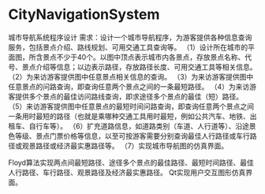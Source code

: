 # CityNavigationSystem
城市导航系统程序设计
需求：设计一个城市导航程序，为游客提供各种信息查询服务，包括景点介绍、路线规划、可用交通工具查询等。
（1）设计所在城市的平面图，所含景点不少于40个。以图中顶点表示城市内各景点，存放景点名称、代号、景点介绍等信息；以边表示路径，存放路径长度、可用交通工具等相关信息。
（2）为来访游客提供图中任意景点相关信息的查询。
（3）为来访游客提供图中任意景点的问路查询，即查询任意两个景点之间的一条最短路径。
（4）为来访游客提供多个景点的最佳访问路线查询，即求途径多个景点的最佳（短）路径。
（5）来访游客提供图中任意景点的最短时间问路查询，即查询任意两个景点之间一条用时最短的路径（也就是乘哪种交通工具用时最短，例如公共汽车、地铁、出租车、自行车等）。
（6）扩充道路信息，如道路类别（车道、人行道等）、沿途景色等级、景点门票价格等信息，以至可按游客需要分别查询最佳人行路径或车行路径或观景路径或经济最实惠路径等。
（7）实现城市导航图的仿真界面。


Floyd算法实现两点间最短路径、途径多个景点的最佳路径、最短时间路径、最佳人行路径、车行路径、观景路径及经济最实惠路径。
Qt实现用户交互图形仿真界面。
